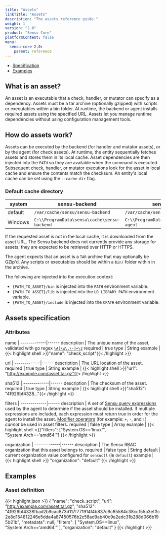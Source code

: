 ```yaml
---
title: "Assets"
linkTitle: "Assets"
description: "The assets reference guide."
weight: 1
version: "2.0"
product: "Sensu Core"
platformContent: false 
menu:
  sensu-core-2.0:
    parent: reference
---
```


- [Specification](#assets-specification)
- [Examples](#examples)

## What is an asset?
An asset is an executable that a check, handler, or mutator can specify as a
dependency. Assets must be a tar archive (optionally gzipped) with scripts or
executables within a bin folder. At runtime, the backend or agent installs
required assets using the specified URL. Assets let you manage runtime
dependencies without using configuration management tools.

## How do assets work?
Assets can be executed by the backend (for handler and mutator assets), or
by the agent (for check assets). At runtime, the entity sequentially fetches
assets and stores them in its local cache. Asset dependencies are then
injected into the `PATH` so they are available when the command is executed.
Subsequent check, handler, or mutator executions look for the asset in local
cache and ensure the contents match the checksum. An entity's local cache can
be set using the `--cache-dir` flag.

### Default cache directory

system  | sensu-backend                               | sensu-agent
--------|---------------------------------------------|-------------
default | `/var/cache/sensu/sensu-backend`            | `/var/cache/sensu/sensu-agent`
Windows | `C:\\ProgramData\sensu\cache\sensu-backend` | `C:\\ProgramData\sensu\cache\sensu-agent`

If the requested asset is not in the local cache, it is downloaded from the asset
URL. The Sensu backend does not currently provide any storage for assets; they
are expected to be retrieved over HTTP or HTTPS.

The agent expects that an asset is a `TAR` archive that may optionally be
GZip'd. Any scripts or executables should be within a `bin/` folder within in
the archive.

The following are injected into the execution context:

- `{PATH_TO_ASSET}/bin` is injected into the `PATH` environment variable.
- `{PATH_TO_ASSET}/lib` is injected into the `LD_LIBRARY_PATH` environment
  variable.
- `{PATH_TO_ASSET}/include` is injected into the `CPATH` environment variable.

## Assets specification

### Attributes

name         | 
-------------|------ 
description  | The unique name of the asset, validated with go regex [`\A[\w\.\-]+\z`](https://regex101.com/r/zo9mQU/2)
required     | true
type         | String 
example      | {{< highlight shell >}}"name": "check_script"{{< /highlight >}}


url          | 
-------------|------ 
description  | The URL location of the asset. 
required     | true
type         | String 
example      | {{< highlight shell >}}"url": "http://example.com/asset.tar.gz"{{< /highlight >}}

sha512       | 
-------------|------ 
description  | The checksum of the asset. 
required     | true
type         | String 
example      | {{< highlight shell >}}"sha512": "4f926bf4328..."{{< /highlight >}}

filters      | 
-------------|------ 
description  | A set of [Sensu query expressions][1] used by the agent to determine if the asset should be installed. If multiple expressions are included, each expression must return true in order for the agent to install the asset. [Modifier operators][2] (for example: `+`, `-`, and `!`) _cannot_ be used in asset filters.
required     | false 
type         | Array 
example      | {{< highlight shell >}}"filters": ["System.OS=='linux'", "System.Arch=='amd64'"] {{< /highlight >}}

organization | 
-------------|------ 
description  | The Sensu RBAC organization that this asset belongs to.
required     | false 
type         | String
default      | current organization value configured for `sensuctl` (ie `default`) 
example      | {{< highlight shell >}}
  "organization": "default"
{{< /highlight >}}

## Examples

### Asset definition
{{< highlight json >}}
{
  "name": "check_script",
  "url": "http://example.com/asset.tar.gz",
  "sha512": "4f926bf4328fbad2b9cac873d117f771914f4b837c9c85584c38ccf55a3ef3c2e8d154812246e5dda4a87450576b2c58ad9ab40c9e2edc31b288d066b195b21b",
  "metadata": null,
  "filters": [
    "System.OS==linux",
    "System.Arch=='amd64'"
  ],
  "organization": "default"
}
{{< /highlight >}}

[1]: ../../reference/sensu-query-expressions/
[2]: https://github.com/Knetic/govaluate/blob/master/MANUAL.md#modifiers
